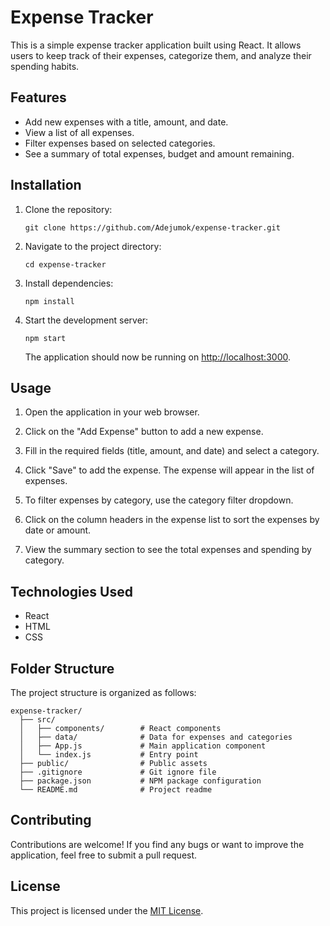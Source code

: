 # Expense Tracker

This is a simple expense tracker application built using React. It allows users to keep track of their expenses, categorize them, and analyze their spending habits.

## Features

- Add new expenses with a title, amount, and date.
- View a list of all expenses.
- Filter expenses based on selected categories.
- See a summary of total expenses, budget and amount remaining.

## Installation

1. Clone the repository:

   ```shell
   git clone https://github.com/Adejumok/expense-tracker.git
   ```

2. Navigate to the project directory:

   ```shell
   cd expense-tracker
   ```

3. Install dependencies:

   ```shell
   npm install
   ```

4. Start the development server:

   ```shell
   npm start
   ```

   The application should now be running on [http://localhost:3000](http://localhost:3000).

## Usage

1. Open the application in your web browser.

2. Click on the "Add Expense" button to add a new expense.

3. Fill in the required fields (title, amount, and date) and select a category.

4. Click "Save" to add the expense. The expense will appear in the list of expenses.

5. To filter expenses by category, use the category filter dropdown.

6. Click on the column headers in the expense list to sort the expenses by date or amount.

7. View the summary section to see the total expenses and spending by category.

## Technologies Used

- React
- HTML
- CSS

## Folder Structure

The project structure is organized as follows:

```
expense-tracker/
  ├── src/
  │   ├── components/        # React components
  │   ├── data/              # Data for expenses and categories
  │   ├── App.js             # Main application component
  │   └── index.js           # Entry point
  ├── public/                # Public assets
  ├── .gitignore             # Git ignore file
  ├── package.json           # NPM package configuration
  └── README.md              # Project readme
```

## Contributing

Contributions are welcome! If you find any bugs or want to improve the application, feel free to submit a pull request.

## License

This project is licensed under the [MIT License](LICENSE).
